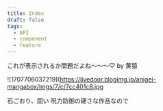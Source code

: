 ```yaml
---
title: Index
draft: false
tags:
  - API
  - component
  - feature
---
```

これが表示されるか問題だよね〜〜〜♡
by 黄猿

![1707706037219](https://livedoor.blogimg.jp/anigei-mangabox/imgs/7/c/7cc401c8.jpg

石ごおり、固い
呪力防御の硬さな作品なので